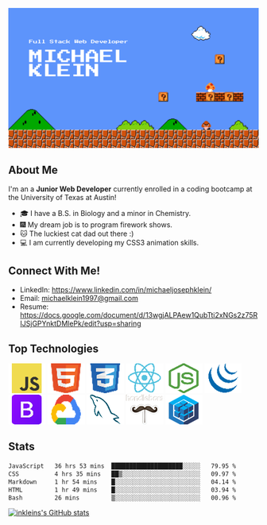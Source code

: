 
![Banner Image](./assets/images/Banner-github.png)

<!-- # Hello fellow developers and employers!  I'm Michael! <img src="https://user-images.githubusercontent.com/1303154/88677602-1635ba80-d120-11ea-84d8-d263ba5fc3c0.gif" width="28px" alt="hi"> -->


## About Me
I'm an a **Junior Web Developer** currently enrolled in a coding bootcamp at the University of Texas at Austin!

- :mortar_board: I have a B.S. in Biology and a minor in Chemistry.
- :fireworks: My dream job is to program firework shows.
- :cat: The luckiest cat dad out there :)
- :computer: I am currently developing my CSS3 animation skills.

## Connect With Me!

- LinkedIn: https://www.linkedin.com/in/michaeljosephklein/
- Email: michaelklein1997@gmail.com
- Resume: https://docs.google.com/document/d/13wgjALPAew1QubTti2xNGs2z75RIJSjGPYnktDMlePk/edit?usp=sharing

## Top Technologies
![JavaScript Logo](./assets/images/javascript-logo.png)
![HTML5 Logo](./assets/images/html5-logo.png)
![CSS3 Logo](./assets/images/css3-logo.png)
![ReactJS Logo](./assets/images/react-logo.png)
![NodeJS Logo](./assets/images/nodejs-logo.png)
![jQuery Logo](./assets/images/jQuery-logo.png)
![Bootstrap Logo](./assets/images/Bootstrap-logo.png)
![Google Cloud Serives Logo](./assets/images/google-platform-logo.png)
![mySQL Logo](./assets/images/mySQL-logo.png)
![handlebars Logo](./assets/images/handlebars.png)
![sequelize logo](./assets/images/sequelize-logo.png)

## Stats

<!--START_SECTION:waka-->
```text
JavaScript   36 hrs 53 mins  ████████████████████░░░░░   79.95 % 
CSS          4 hrs 35 mins   ██▒░░░░░░░░░░░░░░░░░░░░░░   09.97 % 
Markdown     1 hr 54 mins    █░░░░░░░░░░░░░░░░░░░░░░░░   04.14 % 
HTML         1 hr 49 mins    █░░░░░░░░░░░░░░░░░░░░░░░░   03.94 % 
Bash         26 mins         ▒░░░░░░░░░░░░░░░░░░░░░░░░   00.96 % 
```
<!--END_SECTION:waka-->

[![inkleins's GitHub stats](https://github-readme-stats.vercel.app/api?username=inklein1997&theme=tokyonight&hide=stars)](https://github.com/inklein1997/github-readme-stats)
